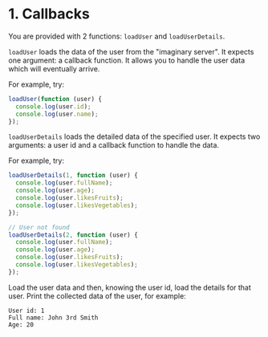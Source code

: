 # 1. Callbacks

You are provided with 2 functions: `loadUser` and `loadUserDetails`.

`loadUser` loads the data of the user from the "imaginary server". It expects one argument: a callback function. It allows you to handle the user data which will eventually arrive.

For example, try:

```js
loadUser(function (user) {
  console.log(user.id);
  console.log(user.name);
});
```

`loadUserDetails` loads the detailed data of the specified user. It expects two arguments: a user id and a callback function to handle the data.

For example, try:

```js
loadUserDetails(1, function (user) {
  console.log(user.fullName);
  console.log(user.age);
  console.log(user.likesFruits);
  console.log(user.likesVegetables);
});

// User not found
loadUserDetails(2, function (user) {
  console.log(user.fullName);
  console.log(user.age);
  console.log(user.likesFruits);
  console.log(user.likesVegetables);
});
```

Load the user data and then, knowing the user id, load the details for that user. Print the collected data of the user, for example:

```
User id: 1
Full name: John 3rd Smith
Age: 20
```

